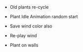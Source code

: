 * Old plants re-cycle


* Plant Idle Animation random start
* Save wind color also
* Re-play wind

* Plant on walls
